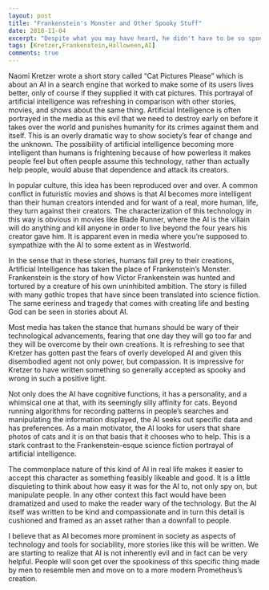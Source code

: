```yaml
---
layout: post
title: "Frankenstein's Monster and Other Spooky Stuff"
date: 2018-11-04
excerpt: "Despite what you may have heard, he didn't have to be so spooky."
tags: [Kretzer,Frankenstein,Halloween,AI]
comments: true
---
```


Naomi Kretzer wrote a short story called “Cat Pictures Please” which is about an AI in a search engine that worked to make some of its users lives better, only of course if they supplied it with cat pictures. This portrayal of artificial intelligence was refreshing in comparison with other stories, movies, and shows about the same thing. Artificial Intelligence is often portrayed in the media as this evil that we need to destroy early on before it takes over the world and punishes humanity for its crimes against them and itself. This is an overly dramatic way to show society’s fear of change and the unknown. The possibility of artificial intelligence becoming more intelligent than humans is frightening because of how powerless it makes people feel but often people assume this technology, rather than actually help people, would abuse that dependence and attack its creators. 

In popular culture, this idea has been reproduced over and over. A common conflict in futuristic movies and shows is that AI becomes more intelligent than their human creators intended and for want of a real, more human,  life, they turn against their creators. The characterization of this technology in this way is obvious in movies like Blade Runner, where the AI is the villain will do anything and kill anyone in order to live beyond the four years his creator gave him. It is apparent even in media where you’re supposed to sympathize with the AI to some extent as in Westworld.

In the sense that in these stories, humans fall prey to their creations, Artificial Intelligence has taken the place of Frankenstein’s Monster. Frankenstein is the story of how Victor Frankenstein was hunted and tortured by a creature of his own uninhibited ambition. The story is filled with many gothic tropes that have since been translated into science fiction. The same eeriness and tragedy that comes with creating life and besting God can be seen in stories about AI.

Most media has taken the stance that humans should be wary of their technological advancements, fearing that one day they will go too far and they will be overcome by their own creations. It is refreshing to see that Kretzer has gotten past the fears of overly developed AI and given this disembodied agent not only power, but compassion. It is impressive for Kretzer to have written something so generally accepted as spooky and wrong in such a positive light.

Not only does the AI have cognitive functions, it has a personality, and a whimsical one at that, with its seemingly silly affinity for cats. Beyond running algorithms for recording patterns in people’s searches and manipulating the information displayed, the AI seeks out specific data and has preferences. As a main motivator, the AI looks for users that share photos of cats and it is on that basis that it chooses who to help. This is a stark contrast to the Frankenstein-esque science fiction portrayal of artificial intelligence.

The commonplace nature of this kind of AI in real life makes it easier to accept this character as something feasibly likeable and good. It is a little disquieting to think about how easy it was for the AI to, not only spy on, but manipulate people. In any other context this fact would have been dramatized and used to make the reader wary of the technology. But the AI itself was written to be kind and compassionate and in turn this detail is cushioned and framed as an asset rather than a downfall to people.

I believe that as AI becomes more prominent in society as aspects of technology and tools for sociability, more stories like this will be written. We are starting to realize that AI is not inherently evil and in fact can be very helpful. People will soon get over the spookiness of this specific thing made by men to resemble men and move on to a more modern Prometheus’s creation.
